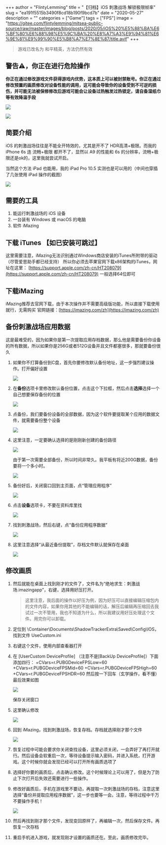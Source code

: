 +++
author = "FlintyLemming"
title = "【归档】iOS 刺激战场 解锁极限帧率"
slug = "ea191f5515b3490f8cd18b190f9bcd7b"
date = "2020-05-27"
description = ""
categories = ["Game"]
tags = ["FPS"]
image = "https://gitee.com/flintylemming/mitsea-public-source/raw/master/images/blog/posts/2020/05/iOS%20%E5%88%BA%E6%BF%80%E6%88%98%E5%9C%BA%20%E8%A7%A3%E9%94%81%E6%9E%81%E9%99%90%E5%B8%A7%E7%8E%87/title.avif"
+++

> 游戏已改名为 和平精英，方法仍然有效
> 

## 警告⚠️，你正在进行危险操作

**你正在通过修改游戏文件获得游戏内优势，这本质上可以被封禁账号。你正在通过修改预置的画质修改对设备性能的调用，这可能会导致你的设备受到不可逆的损伤，并可能无法被保修修改后游戏可能会让设备过热触发过热锁定，请自备湿纸巾等有效降温手段**

![](https://gitee.com/flintylemming/mitsea-public-source/raw/master/images/blog/posts/2020/05/iOS%20%E5%88%BA%E6%BF%80%E6%88%98%E5%9C%BA%20%E8%A7%A3%E9%94%81%E6%9E%81%E9%99%90%E5%B8%A7%E7%8E%87/1.avif)

![](https://gitee.com/flintylemming/mitsea-public-source/raw/master/images/blog/posts/2020/05/iOS%20%E5%88%BA%E6%BF%80%E6%88%98%E5%9C%BA%20%E8%A7%A3%E9%94%81%E6%9E%81%E9%99%90%E5%B8%A7%E7%8E%87/2.avif)

## 简要介绍

iOS 的刺激战场往往是不能全开特效的，尤其是开不了 HDR高清+极限。而我的 iPhone 6s 连 流畅+极限 都开不了，显然以 A9 的性能和 6s 的分辨率，流畅+极限还是ok的，这里我就尝试开启。

当然这个方法 iPad 也能用，我的 iPad Pro 10.5 实测也是可以用的（中间也穿插了几张使用 iPad 操作的截图）

![](https://gitee.com/flintylemming/mitsea-public-source/raw/master/images/blog/posts/2020/05/iOS%20%E5%88%BA%E6%BF%80%E6%88%98%E5%9C%BA%20%E8%A7%A3%E9%94%81%E6%9E%81%E9%99%90%E5%B8%A7%E7%8E%87/3.avif)

## 需要的工具

1. 能运行刺激战场的 iOS 设备
2. 一台装有 Windows 或 macOS 的电脑
3. 软件 iMazing

## 下载 iTunes 【如已安装可跳过】

这里需要注意，iMazing无法识别通过Windows商店安装的iTunes所附带的驱动（尽管爱思助手都已经支持）
所以你必须去苹果官网下载x86架构的iTunes，网址在这里：
[https://support.apple.com/zh-cn/HT208079](https://support.apple.com/zh-cn/HT208079)
一般选择64位即可

## 下载iMazing

iMazing推荐去官网下载，由于本次操作并不需要高级版功能，所以直接下载使用就行，无需购买
官网链接：[https://imazing.com/zh](https://imazing.com/zh)

## 备份刺激战场应用数据

这是最难受的，因为如果你是第一次提取应用存档数据，那么他是需要备份你设备的所有数据，所以如果你是256G或者512G设备并且文件都塞很多，那就要备份很久

1. 如果你不打算备份到C盘，首先你要修改默认备份地址，这一步强烈建议操作。打开偏好设置
    
    ![](https://gitee.com/flintylemming/mitsea-public-source/raw/master/images/blog/posts/2020/05/iOS%20%E5%88%BA%E6%BF%80%E6%88%98%E5%9C%BA%20%E8%A7%A3%E9%94%81%E6%9E%81%E9%99%90%E5%B8%A7%E7%8E%87/4.avif)
    
2. 在**备份**选项卡里修改默认备份位置，点击这个下拉框，然后点击**选择**选择一个自己想要保存备份的位置
    
    ![](https://gitee.com/flintylemming/mitsea-public-source/raw/master/images/blog/posts/2020/05/iOS%20%E5%88%BA%E6%BF%80%E6%88%98%E5%9C%BA%20%E8%A7%A3%E9%94%81%E6%9E%81%E9%99%90%E5%B8%A7%E7%8E%87/5.avif)
    
3. 点备份，我们要备份设备的全部数据，因为这个软件要提取某个应用的数据文件，就需要备份整个设备
    
    ![](https://gitee.com/flintylemming/mitsea-public-source/raw/master/images/blog/posts/2020/05/iOS%20%E5%88%BA%E6%BF%80%E6%88%98%E5%9C%BA%20%E8%A7%A3%E9%94%81%E6%9E%81%E9%99%90%E5%B8%A7%E7%8E%87/6.avif)
    
4. 这里注意，一定要确认选择的是刚刚新创建的备份路径
    
    ![](https://gitee.com/flintylemming/mitsea-public-source/raw/master/images/blog/posts/2020/05/iOS%20%E5%88%BA%E6%BF%80%E6%88%98%E5%9C%BA%20%E8%A7%A3%E9%94%81%E6%9E%81%E9%99%90%E5%B8%A7%E7%8E%87/7.avif)
    
    由于第一次需要全部备份，所以时间非常久。我平板有将近200G数据，备份要将一个多小时。
    
    ![](https://gitee.com/flintylemming/mitsea-public-source/raw/master/images/blog/posts/2020/05/iOS%20%E5%88%BA%E6%BF%80%E6%88%98%E5%9C%BA%20%E8%A7%A3%E9%94%81%E6%9E%81%E9%99%90%E5%B8%A7%E7%8E%87/8.avif)
    
5. 备份好后，关闭窗口回到主页面，点“管理应用程序”
    
    ![](https://gitee.com/flintylemming/mitsea-public-source/raw/master/images/blog/posts/2020/05/iOS%20%E5%88%BA%E6%BF%80%E6%88%98%E5%9C%BA%20%E8%A7%A3%E9%94%81%E6%9E%81%E9%99%90%E5%B8%A7%E7%8E%87/9.avif)
    
6. 点击**设备**选项卡，不要在资料库里找
    
    ![](https://gitee.com/flintylemming/mitsea-public-source/raw/master/images/blog/posts/2020/05/iOS%20%E5%88%BA%E6%BF%80%E6%88%98%E5%9C%BA%20%E8%A7%A3%E9%94%81%E6%9E%81%E9%99%90%E5%B8%A7%E7%8E%87/10.avif)
    
7. 找到刺激战场，然后右键，点“备份应用程序数据”
    
    ![](https://gitee.com/flintylemming/mitsea-public-source/raw/master/images/blog/posts/2020/05/iOS%20%E5%88%BA%E6%BF%80%E6%88%98%E5%9C%BA%20%E8%A7%A3%E9%94%81%E6%9E%81%E9%99%90%E5%B8%A7%E7%8E%87/11.avif)
    
8. 这里注意选择“从最近备份提取”，存档文件默认就保存在桌面
    
    ![](https://gitee.com/flintylemming/mitsea-public-source/raw/master/images/blog/posts/2020/05/iOS%20%E5%88%BA%E6%BF%80%E6%88%98%E5%9C%BA%20%E8%A7%A3%E9%94%81%E6%9E%81%E9%99%90%E5%B8%A7%E7%8E%87/12.avif)
    

## 修改画质

1. 然后就能在桌面上找到刚才的文件了，文件名为“绝地求生：刺激战场.imazingapp”，右键，选择用好压打开。
    
    > 这里注意，我后面的操作以好压为例，因为好压可以直接编辑压缩包内的文件内容，如果你用其他的不能编辑的话，解压后编辑再压缩回去我试过一次不管用，我也不知道为什么，所以我建议用好压处理这个文件。用完你可以卸载。
    > 
2. 定位到 \Container\Documents\ShadowTrackerExtra\Saved\Config\IOS，找到文件 UseCustom.ini
3. 右键这个文件，使用内部查看器打开
4. 在 \[UserCustom DeviceProfile] （注意不是\[BackUp DeviceProfile]）下面添加四行：
+CVars=r.PUBGDeviceFPSLow=60
+CVars=r.PUBGDeviceFPSMid=60
+CVars=r.PUBGDeviceFPSHigh=60
+CVars=r.PUBGDeviceFPSHDR=60
然后按一下回车（玄学操作，看不懂）
最后效果如图
    
    ![](https://gitee.com/flintylemming/mitsea-public-source/raw/master/images/blog/posts/2020/05/iOS%20%E5%88%BA%E6%BF%80%E6%88%98%E5%9C%BA%20%E8%A7%A3%E9%94%81%E6%9E%81%E9%99%90%E5%B8%A7%E7%8E%87/13.avif)
    
    保存关闭窗口
    
5. 这里确认修改
    
    ![](https://gitee.com/flintylemming/mitsea-public-source/raw/master/images/blog/posts/2020/05/iOS%20%E5%88%BA%E6%BF%80%E6%88%98%E5%9C%BA%20%E8%A7%A3%E9%94%81%E6%9E%81%E9%99%90%E5%B8%A7%E7%8E%87/14.avif)
    
6. 回到 iMazing，找到刺激战场，恢复存档。存档就选择刚才那个文件
    
    ![](https://gitee.com/flintylemming/mitsea-public-source/raw/master/images/blog/posts/2020/05/iOS%20%E5%88%BA%E6%BF%80%E6%88%98%E5%9C%BA%20%E8%A7%A3%E9%94%81%E6%9E%81%E9%99%90%E5%B8%A7%E7%8E%87/15.avif)
    
7. 恢复过程中可能会要求你关闭查找设备，这里必须关闭，一会弄好了再打开就行。然后设备会软重启一次，等待设备提示输入密码，并进入系统，打开游戏。这个时候你就会发现已经可以打开所有画质选项了
8. 选择好你要的画质后，点击确认修改。这个时候理论上可以用了，但是为了防止下次打开后失效还需要进行一些操作。
9. 修改好画质后，手机在游戏里不要动，再提取一次刺激战场的存档，注意这里选择“备份并提取应用程序数据”，这一步也要等一会。注意，等待过程中千万不要操作手机！
    
    ![](https://gitee.com/flintylemming/mitsea-public-source/raw/master/images/blog/posts/2020/05/iOS%20%E5%88%BA%E6%BF%80%E6%88%98%E5%9C%BA%20%E8%A7%A3%E9%94%81%E6%9E%81%E9%99%90%E5%B8%A7%E7%8E%87/16.avif)
    
10. 然后再找到刚才那个文件，发现变回原样了，再编辑一次，然后保存文件。再恢复一次存档
11. 重启手机进入游戏，就发现刚才设置的画质还在。至此，画质修改完毕。